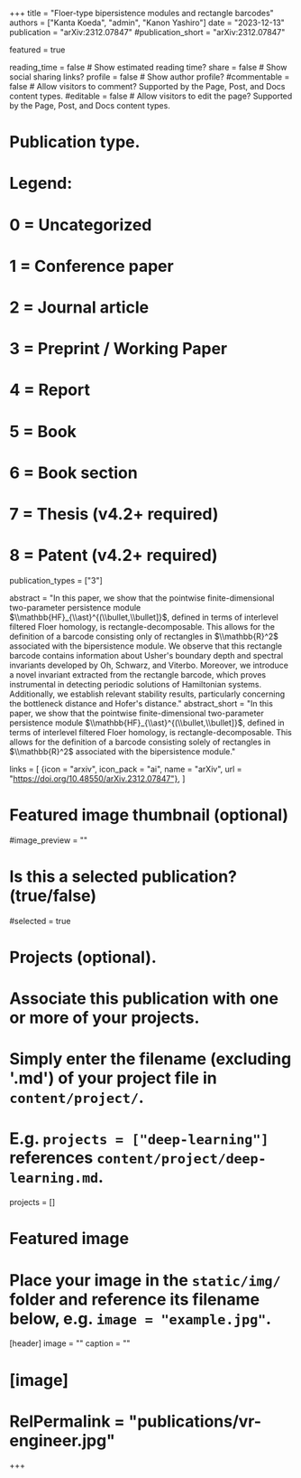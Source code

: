 +++
title = "Floer-type bipersistence modules and rectangle barcodes"
authors = ["Kanta Koeda", "admin", "Kanon Yashiro"]
date = "2023-12-13"
publication = "arXiv:2312.07847"
#publication_short = "arXiv:2312.07847"

featured = true

reading_time = false  # Show estimated reading time?
share = false  # Show social sharing links?
profile = false  # Show author profile?
#commentable = false  # Allow visitors to comment? Supported by the Page, Post, and Docs content types.
#editable = false  # Allow visitors to edit the page? Supported by the Page, Post, and Docs content types.

# Publication type.
# Legend:
# 0 = Uncategorized
# 1 = Conference paper
# 2 = Journal article
# 3 = Preprint / Working Paper
# 4 = Report
# 5 = Book
# 6 = Book section
# 7 = Thesis (v4.2+ required)
# 8 = Patent (v4.2+ required)
publication_types = ["3"]

abstract = "In this paper, we show that the pointwise finite-dimensional two-parameter persistence module $\\mathbb{HF}_{\\ast}^{(\\bullet,\\bullet]}$, defined in terms of interlevel filtered Floer homology, is rectangle-decomposable. This allows for the definition of a barcode consisting only of rectangles in $\\mathbb{R}^2$ associated with the bipersistence module. We observe that this rectangle barcode contains information about Usher's boundary depth and spectral invariants developed by Oh, Schwarz, and Viterbo. Moreover, we introduce a novel invariant extracted from the rectangle barcode, which proves instrumental in detecting periodic solutions of Hamiltonian systems. Additionally, we establish relevant stability results, particularly concerning the bottleneck distance and Hofer's distance."
abstract_short = "In this paper, we show that the pointwise finite-dimensional two-parameter persistence module $\\mathbb{HF}_{\\ast}^{(\\bullet,\\bullet]}$, defined in terms of interlevel filtered Floer homology, is rectangle-decomposable. This allows for the definition of a barcode consisting solely of rectangles in $\\mathbb{R}^2$ associated with the bipersistence module."

links = [
  {icon = "arxiv", icon_pack = "ai", name = "arXiv", url = "https://doi.org/10.48550/arXiv.2312.07847"},
  ]

# Featured image thumbnail (optional)
#image_preview = ""

# Is this a selected publication? (true/false)
#selected = true

# Projects (optional).
#   Associate this publication with one or more of your projects.
#   Simply enter the filename (excluding '.md') of your project file in `content/project/`.
#   E.g. `projects = ["deep-learning"]` references `content/project/deep-learning.md`.
projects = []

# Featured image
# Place your image in the `static/img/` folder and reference its filename below, e.g. `image = "example.jpg"`.
[header]
image = ""
caption = ""

# [image]
# RelPermalink = "publications/vr-engineer.jpg"
+++
